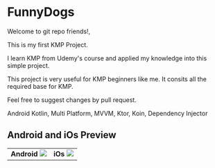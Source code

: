 # FunnyDogs

Welcome to git repo friends!, 

This is my first KMP Project. 

I learn KMP from Udemy's course and applied my knowledge into this simple project.

This project is very useful for KMP beginners like me. It consits all the required base for KMP. 

Feel free to suggest changes by pull request.

Android Kotlin, Multi Platform, MVVM, Ktor, Koin, Dependency Injector





<html>
<body>

<h2>Android and iOs Preview</h2>

<table style="width:100%">
  <tr>
    <td>  <b>Android</b> 
<img src="https://github.com/user-attachments/assets/14f0bb35-6fbf-4f9d-b71a-924b38903793"></td>
    <td> <b>iOs</b>
<img src="https://github.com/user-attachments/assets/1ebef661-8b63-4a26-86ac-fd9a97d2b838"></td>
  </tr>
</table>
</body>
</html>

